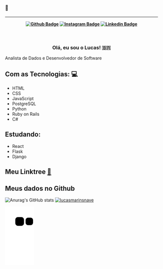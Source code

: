 ### 👋

<h4 align="center">
 
  <!-- 
![c633c20ede82f0e0ced7d570dbe3a1f3](https://user-images.githubusercontent.com/70382532/138322189-2db8df52-9dcb-40a0-88a8-c365466bd33d.gif)
 --> 
<hr>

[![Github Badge](https://img.shields.io/badge/-Facebook-blue?style=for-the-badge&logo=Facebook&logoColor=white&link=https://github.com/lucasmarinsnave)](https://www.facebook.com/lucas.santosmarins.79)
[![Instagram Badge](https://img.shields.io/badge/-instagram-red?style=for-the-badge&logo=instagram&logoColor=white&link=https://github.com/lucasmarinsnave)](https://www.instagram.com/lucassantosmarins/)
[![Linkedin Badge](https://img.shields.io/badge/-Linkedin-blue?style=for-the-badge&logo=Linkedin&logoColor=white&link=https://github.com/lucasmarinsnave)](https://www.linkedin.com/in/lucasmarins/)
<!-- [![Spotify Badge](https://img.shields.io/badge/-Spotify-3bb34b?style=for-the-badge&logo=Spotify&logoColor=161f16&link=https://github.com/arthurspk)](https://open.spotify.com/user/Heimdallr0?fbclid=IwAR0vLf9kXegU7iZNCy3IJ1S6vb3sJ6CRRXelpW5tDOG5trSUGZ8SK4-Yjfg) 
-->
</h4>

<h3 align="center">  <br>

Olá, eu sou o Lucas! 🇧🇷
<br>

</h3>
Analista de Dados e Desenvolvedor de Software

## Com as Tecnologias:  💻

  - HTML
  - CSS
  - JavaScript
  - PostgreSQL
  - Python
  - Ruby on Rails
  - C#

## Estudando:
  - React
  - Flask
  - Django

<!-- 
## Alguns fatos sobre mim 👨🏻‍💻
- Eu tenho uma comunidade chamada Guia Dev Brasil que ajuda pessoas na área de computação. [:link:](https://linktr.ee/guiadevbrasil)
- Tenho um repositório para ajudar e guiar pessoas na sua trilha de desenvolvimento.  [:link:](https://github.com/arthurspk/guiadevbrasil)
- Adoro conhecer coisas novas, trabalhar em grupo e obter novas experiências, almejo trabalhar fora do Brasil, para melhorar meu Inglês e conhecer novas culturas, pessoas e ter novas experiências. 😄
- Estou cursando Ciência da Computação. 💻
-->

## Meu Linktree [:link:](https://linktr.ee/lucasmarinsnave)

## Meus dados no Github

<!-- <span style="height ">
![Anurag's GitHub stats](https://github-readme-stats.vercel.app/api?username=lucasmarinsnave&show_icons=true&theme=tokyonight)
</span> -->

![Anurag's GitHub stats](https://github-readme-stats.vercel.app/api?username=lucasmarinsnave&show_icons=true&theme=tokyonight)
[![lucasmarinsnave](https://github-readme-stats.vercel.app/api/top-langs/?username=lucasmarinsnave&hide=html&layout=compact=true&theme=tokyonight)](https://github.com/lucasmarinsnave/)
<!-- ![Top Langs](https://github-readme-stats.vercel.app/api/top-langs/?username=lucasmarinsnave&layout=compact&theme=tokyonight) -->
![Snake animation](https://github.com/rafaballerini/rafaballerini/blob/output/github-contribution-grid-snake.svg)


<!--
**lucasmarinsnave/lucasmarinsnave** is a ✨ _special_ ✨ repository because its `README.md` (this file) appears on your GitHub profile.

Here are some ideas to get you started:

- 🔭 I’m currently working on ...
- 🌱 I’m currently learning ...
- 👯 I’m looking to collaborate on ...
- 🤔 I’m looking for help with ...
- 💬 Ask me about ...
- 📫 How to reach me: ...
- 😄 Pronouns: ...
- ⚡ Fun fact: ...
-->
